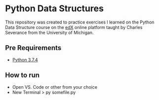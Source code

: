 # Python Data Structures
This repository was created to practice exercises I learned on the Python Data Structure course on the [edX](https://courses.edx.org) online platform taught by Charles Severance from the University of Michigan.

## Pre Requirements
* [Python 3.7.4](https://www.python.org/ftp/python/3.7.4/python-3.7.4.exe)

## How to run
* Open VS. Code or other from your choice
* New Terminal > py somefile.py
